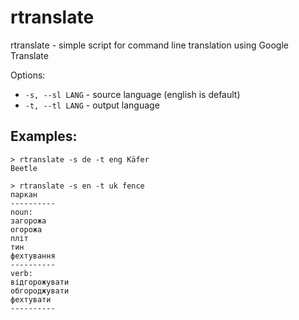rtranslate
=========

rtranslate - simple script for command line translation using Google Translate

Options:
* ```-s, --sl LANG``` - source language (english is default)
* ```-t, --tl LANG``` - output language

Examples:
---------
```
> rtranslate -s de -t eng Käfer
Beetle
```
```
> rtranslate -s en -t uk fence
паркан
----------
noun:
загорожа
огорожа
пліт
тин
фехтування
----------
verb:
відгорожувати
обгороджувати
фехтувати
----------

```
